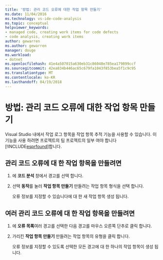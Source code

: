 ```yaml
---
title: '방법: 관리 코드 오류에 대한 작업 항목 만들기'
ms.date: 11/04/2016
ms.technology: vs-ide-code-analysis
ms.topic: conceptual
helpviewer_keywords:
- managed code, creating work items for code defects
- code analysis, creating work items
author: gewarren
ms.author: gewarren
manager: douge
ms.workload:
- dotnet
ms.openlocfilehash: 41e4a507015a630eb31c86048e785ea179899ccf
ms.sourcegitcommit: 42ea834b446ac65c679fa1043f853bea5f1c9c95
ms.translationtype: MT
ms.contentlocale: ko-KR
ms.lasthandoff: 04/19/2018
---
```

# <a name="how-to-create-a-work-item-for-a-managed-code-defect"></a>방법: 관리 코드 오류에 대한 작업 항목 만들기

Visual Studio 내에서 작업 로그 항목을 작업 항목 추적 기능을 사용할 수 있습니다. 이 기능을 사용 하려면 프로젝트의 팀 프로젝트의 일부 여야 합니다 [!INCLUDE[esprfound](../code-quality/includes/esprfound_md.md)]합니다.

## <a name="to-create-a-work-item-for-managed-code-defect"></a>관리 코드 오류에 대 한 작업 항목을 만들려면

1. 에 **코드 분석** 창에서 경고를 선택 합니다.

2. 선택 **동작**를 눌러 **작업 항목 만들기** 만들려는 작업 항목 형식을 선택 합니다.

     오류 정보를 지정할 수 있습니다에 대 한 새 작업 항목 생성 됩니다.

## <a name="to-create-a-work-item-for-multiple-managed-code-defects"></a>여러 관리 코드 오류에 대 한 작업 항목을 만들려면

1. 에 **오류 목록**여러 경고를 선택한 다음 경고를 마우스 오른쪽 단추로 클릭 합니다.

2. 가리킨 **작업 항목 만들기** 만들려는 작업 항목의 유형을 클릭 합니다.

     오류 정보를 지정할 수 있도록 선택한 모든 경고에 대 한 하나의 작업 항목이 생성 됩니다.